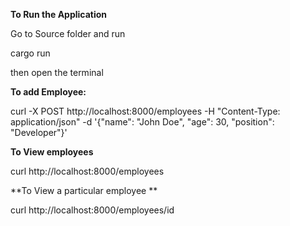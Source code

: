 **To Run the Application**

Go to Source folder and run 

cargo run

then open the terminal 

**To add Employee:**

curl -X POST http://localhost:8000/employees -H "Content-Type: application/json" -d '{"name": "John Doe", "age": 30, "position": "Developer"}'

**To View employees**

curl http://localhost:8000/employees

**To View a particular employee **

curl http://localhost:8000/employees/id



